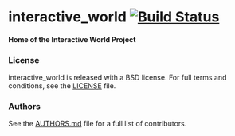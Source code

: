 interactive_world [![Build Status](https://api.travis-ci.org/WPI-RAIL/interactive_world.png)](https://travis-ci.org/WPI-RAIL/interactive_world)
=================

#### Home of the Interactive World Project

### License
interactive_world is released with a BSD license. For full terms and conditions, see the [LICENSE](LICENSE) file.

### Authors
See the [AUTHORS.md](AUTHORS.md) file for a full list of contributors.
